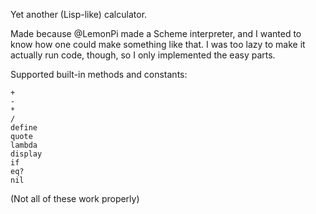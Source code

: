Yet another (Lisp-like) calculator.

Made because @LemonPi made a Scheme interpreter, and I wanted to know how one could make something like that. I was too lazy to make it actually run code, though, so I only implemented the easy parts.

Supported built-in methods and constants:

```
+
-
*
/
define
quote
lambda
display
if
eq?
nil
```

(Not all of these work properly)
